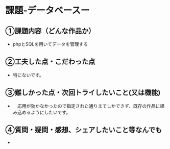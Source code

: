 # 課題-データベースー

## ①課題内容（どんな作品か）
- phpとSQLを用いてデータを管理する

## ②工夫した点・こだわった点
- 特にないです。

## ③難しかった点・次回トライしたいこと(又は機能)
- 　応用が効かなかったので指定された通りまでしかできず、既存の作品に組み込めるようにしたいです。

## ④質問・疑問・感想、シェアしたいこと等なんでも
- 
